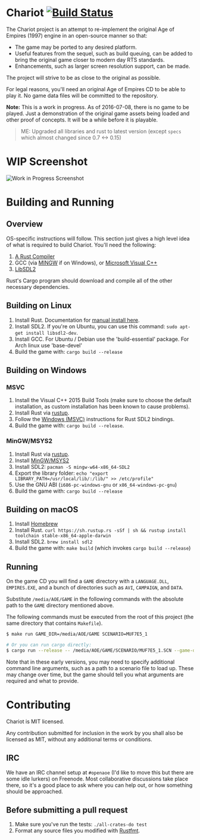 # Chariot [![Build Status](https://travis-ci.org/ChariotEngine/Chariot.svg?branch=master)](https://travis-ci.org/ChariotEngine/Chariot)

The Chariot project is an attempt to re-implement the original Age of Empires (1997) engine
in an open-source manner so that:

 - The game may be ported to any desired platform.
 - Useful features from the sequel, such as build queuing, can be added to bring the original game closer to modern day RTS standards.
 - Enhancements, such as larger screen resolution support, can be made.

The project will strive to be as close to the original as possible.

For legal reasons, you'll need an original Age of Empires CD to be able to
play it. No game data files will be committed to the repository.

**Note:** This is a work in progress. As of 2016-07-08, there is no game to be played. Just a demonstration of the original game assets being loaded and other proof of concepts. It will be a while before it is playable.

>ME: Upgraded all libraries and rust to latest version (except `specs` which almost changed since 0.7 <-> 0.15)

# WIP Screenshot

![Work in Progress Screenshot](https://cloud.githubusercontent.com/assets/20009343/16906794/daccd474-4c71-11e6-90ec-6821e5797b5c.png)

# Building and Running

## Overview

OS-specific instructions will follow. This section just gives a high level idea of what is required to build Chariot. You'll need the following:

1. [A Rust Compiler](https://www.rust-lang.org)
2. GCC (via [MINGW](http://www.mingw.org/) if on Windows), or [Microsoft Visual C++](https://www.visualstudio.com/en-us/visual-studio-homepage-vs.aspx)
3. [LibSDL2](https://www.libsdl.org/)

Rust's Cargo program should download and compile all of the other necessary dependencies.

## Building on Linux

1. Install Rust. Documentation for [manual install here](https://doc.rust-lang.org/book/getting-started.html).
2. Install SDL2. If you're on Ubuntu, you can use this command: `sudo apt-get install libsdl2-dev`.
3. Install GCC. For Ubuntu / Debian use the 'build-essential' package. For Arch linux use 'base-devel'
3. Build the game with: `cargo build --release`

## Building on Windows

### MSVC

1. Install the Visual C++ 2015 Build Tools (make sure to choose the default installation, as custom installation has been known to cause problems).
2. Install Rust via [rustup](https://www.rustup.rs/).
3. Follow the [Windows (MSVC)](https://github.com/AngryLawyer/rust-sdl2#windows-msvc) instructions for Rust SDL2 bindings.
4. Build the game with: `cargo build --release`.

### MinGW/MSYS2

1. Install Rust via [rustup](https://www.rustup.rs/).
2. Install [MinGW/MSYS2](http://msys2.github.io/)
3. Install SDL2: `pacman -S mingw-w64-x86_64-SDL2`
4. Export the library folder: `echo "export LIBRARY_PATH=/usr/local/lib/:/lib/" >> /etc/profile"`
5. Use the GNU ABI (`i686-pc-windows-gnu` or `x86_64-windows-pc-gnu`)
6. Build the game with: `cargo build --release`

## Building on macOS

1. Install [Homebrew](http://brew.sh/)
2. Install Rust. `curl https://sh.rustup.rs -sSf | sh && rustup install toolchain stable-x86_64-apple-darwin`
3. Install SDL2. `brew install sdl2`
4. Build the game with: `make build` (which invokes `cargo build --release`)

## Running

On the game CD you will find a `GAME` directory with a `LANGUAGE.DLL`, `EMPIRES.EXE`, and a bunch of directories such as `AVI`, `CAMPAIGN`, and `DATA`.

Substitute `/media/AOE/GAME` in the following commands with the absolute path to the `GAME` directory mentioned above.

The following commands must be executed from the root of this project (the same directory that contains `Makefile`).

```sh
$ make run GAME_DIR=/media/AOE/GAME SCENARIO=MUF7E5_1

# Or you can run cargo directly:
$ cargo run --release -- /media/AOE/GAME/SCENARIO/MUF7E5_1.SCN --game-data-dir /media/AOE/GAME
```

Note that in these early versions, you may need to specify additional command line arguments, such as a path to a scenario file to load up. These may change over time, but the game should tell you what arguments are required and what to provide.

# Contributing

Chariot is MIT licensed.

Any contribution submitted for inclusion in the work by you shall also be licensed as MIT, without any additional terms or conditions.

## IRC

We have an IRC channel setup at `#openaoe` (I'd like to move this but there are some idle lurkers) on Freenode. Most collaborative discussions take place there, so it's a good place to ask where you can help out, or how something should be approached.

## Before submitting a pull request

1. Make sure you've run the tests: `./all-crates-do test`
2. Format any source files you modified with [Rustfmt](https://github.com/rust-lang-nursery/rustfmt).
